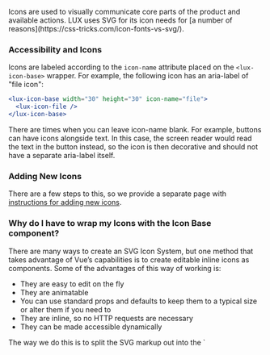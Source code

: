 <div class="introduction">
	<p>Icons are used to visually communicate core parts of the product and available actions. LUX uses SVG for its icon needs for [a number of reasons](https://css-tricks.com/icon-fonts-vs-svg/). </p>
</div>

### Accessibility and Icons

Icons are labeled according to the `icon-name` attribute placed on the `<lux-icon-base>` wrapper. For example, the following icon has an aria-label of "file icon":

```jsx
<lux-icon-base width="30" height="30" icon-name="file">
  <lux-icon-file />
</lux-icon-base>
```

There are times when you can leave icon-name blank. For example, buttons can have icons alongside text. In this case, the screen reader would read the text in the button instead, so the icon is then decorative and should not have a separate aria-label itself.

### Adding New Icons

There are a few steps to this, so we provide a separate page with [instructions for adding new icons](/#/Adding%20Icons).

### Why do I have to wrap my Icons with the Icon Base component?

<p>There are many ways to create an SVG Icon System, but one method that takes advantage of Vue’s capabilities is to create editable inline icons as components. Some of the advantages of this way of working is:</p>
<ul>
  <li>They are easy to edit on the fly</li>
  <li>They are animatable</li>
  <li>You can use standard props and defaults to keep them to a typical size or alter them if you need to</li>
  <li>They are inline, so no HTTP requests are necessary</li>
  <li>They can be made accessible dynamically</li>
</ul>

<p>The way we do this is to split the SVG markup out into the `<svg>`, `<title>`, and `g` elements so that we can change certain attributes entirely via props. The icon component itself should only contain the path(s). This approach was adopted from the [VueJS Cookbook](https://vuejs.org/v2/cookbook/editable-svg-icons.html).</p>
